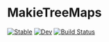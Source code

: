 # MakieTreeMaps

[![Stable](https://img.shields.io/badge/docs-stable-blue.svg)](https://jkrumbiegel.github.io/MakieTreeMaps.jl/stable/)
[![Dev](https://img.shields.io/badge/docs-dev-blue.svg)](https://jkrumbiegel.github.io/MakieTreeMaps.jl/dev/)
[![Build Status](https://github.com/jkrumbiegel/MakieTreeMaps.jl/actions/workflows/CI.yml/badge.svg?branch=main)](https://github.com/jkrumbiegel/MakieTreeMaps.jl/actions/workflows/CI.yml?query=branch%3Amain)
